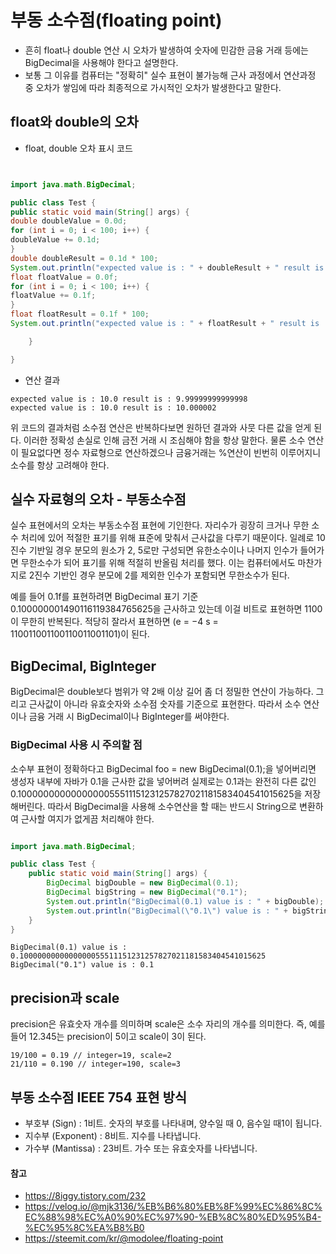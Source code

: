 
# 부동 소수점(floating point)

- 흔히 float나 double 연산 시 오차가 발생하여 숫자에 민감한 금융 거래 등에는 BigDecimal을 사용해야 한다고 설명한다. 
- 보통 그 이유를 컴퓨터는 "정확히" 실수 표현이 불가능해 근사 과정에서 연산과정 중 오차가 쌓임에 따라 최종적으로 가시적인 오차가 발생한다고 말한다.


## float와 double의 오차
- float, double 오차 표시 코드

```java


import java.math.BigDecimal;

public class Test {
public static void main(String[] args) {
double doubleValue = 0.0d;
for (int i = 0; i < 100; i++) {
doubleValue += 0.1d;
}
double doubleResult = 0.1d * 100;
System.out.println("expected value is : " + doubleResult + " result is : " + doubleValue);
float floatValue = 0.0f;
for (int i = 0; i < 100; i++) {
floatValue += 0.1f;
}
float floatResult = 0.1f * 100;
System.out.println("expected value is : " + floatResult + " result is : " + floatValue);

    }

}
``` 
- 연산 결과
```shell
expected value is : 10.0 result is : 9.99999999999998
expected value is : 10.0 result is : 10.000002
```

위 코드의 결과처럼 소수점 연산은 반복하다보면 원하던 결과와 사뭇 다른 값을 얻게 된다. 이러한 정확성 손실로 인해 금전 거래 시 조심해야 함을 항상 말한다. 물론 소수 연산이 필요없다면 정수 자료형으로 연산하겠으나 금융거래는 %연산이 빈번히 이루어지니 소수를 항상 고려해야 한다.

## 실수 자료형의 오차 - 부동소수점

실수 표현에서의 오차는 부동소수점 표현에 기인한다. 자리수가 굉장히 크거나 무한 소수 처리에 있어 적절한 표기를 위해 표준에 맞춰서 근사값을 다루기 때문이다. 일례로 10진수 기반일 경우 분모의 원소가 2, 5로만 구성되면 유한소수이나 나머지 인수가 들어가면 무한소수가 되어 표기를 위해 적절히 반올림 처리를 했다. 이는 컴퓨터에서도 마찬가지로 2진수 기반인 경우 분모에 2를 제외한 인수가 포함되면 무한소수가 된다.

예를 들어 0.1f를 표현하려면 BigDecimal 표기 기준 0.100000001490116119384765625을 근사하고 있는데 이걸 비트로 표현하면 1100이 무한히 반복된다. 적당히 잘라서 표현하면 (e = −4 s = 110011001100110011001101)이 된다.

## BigDecimal, BigInteger
BigDecimal은 double보다 범위가 약 2배 이상 길어 좀 더 정밀한 연산이 가능하다. 그리고 근사값이 아니라 유효숫자와 소수점 숫자를 기준으로 표현한다. 따라서 소수 연산이나 금융 거래 시 BigDecimal이나 BigInteger를 써야한다.

### BigDecimal 사용 시 주의할 점
소수부 표현이 정확하다고 BigDecimal foo = new BigDecimal(0.1);을 넣어버리면 생성자 내부에 자바가 0.1을 근사한 값을 넣어버려 실제로는 0.1과는 완전히 다른 값인 0.1000000000000000055511151231257827021181583404541015625을 저장해버린다. 따라서 BigDecimal을 사용해 소수연산을 할 때는 반드시 String으로 변환하여 근사할 여지가 없게끔 처리해야 한다.

```java

import java.math.BigDecimal;

public class Test {
    public static void main(String[] args) {
        BigDecimal bigDouble = new BigDecimal(0.1);
        BigDecimal bigString = new BigDecimal("0.1");
        System.out.println("BigDecimal(0.1) value is : " + bigDouble);
        System.out.println("BigDecimal(\"0.1\") value is : " + bigString);
    }
}
```

```shell
BigDecimal(0.1) value is : 0.1000000000000000055511151231257827021181583404541015625
BigDecimal("0.1") value is : 0.1
```

## precision과 scale
precision은 유효숫자 개수를 의미하며 scale은 소수 자리의 개수를 의미한다. 즉, 예를 들어 12.345는 precision이 5이고 scale이 3이 된다.

```shell
19/100 = 0.19 // integer=19, scale=2
21/110 = 0.190 // integer=190, scale=3
```


## 부동 소수점 IEEE 754 표현 방식
- 부호부 (Sign) : 1비트. 숫자의 부호를 나타내며, 양수일 때 0, 음수일 때1이 됩니다.
- 지수부 (Exponent) : 8비트. 지수를 나타냅니다.
- 가수부 (Mantissa) : 23비트. 가수 또는 유효숫자를 나타냅니다.

#### 참고

- https://8iggy.tistory.com/232
- https://velog.io/@mjk3136/%EB%B6%80%EB%8F%99%EC%86%8C%EC%88%98%EC%A0%90%EC%97%90-%EB%8C%80%ED%95%B4-%EC%95%8C%EA%B8%B0
- https://steemit.com/kr/@modolee/floating-point